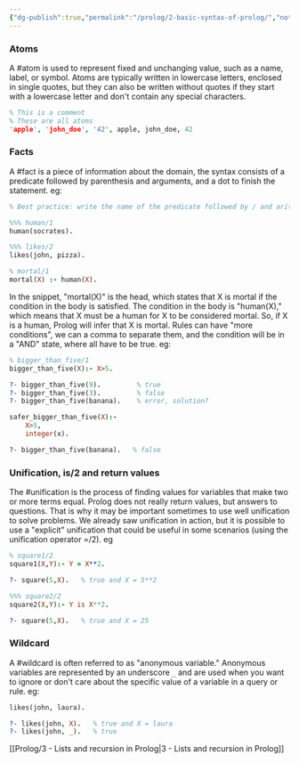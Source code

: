 ```yaml
---
{"dg-publish":true,"permalink":"/prolog/2-basic-syntax-of-prolog/","noteIcon":""}
---
```


### Atoms
A #atom is used to represent fixed and unchanging value, such as a name, label, or symbol. Atoms are typically written in lowercase letters, enclosed in single quotes, but they can also be written without quotes if they start with a lowercase letter and don't contain any special characters.
```prolog
% This is a comment
% These are all atoms
'apple', 'john_doe', '42', apple, john_doe, 42
```
### Facts
A #fact is a piece of information about the domain, the syntax consists of a predicate followed by parenthesis and arguments, and a dot to finish the statement. eg:
```prolog
% Best practice: write the name of the predicate followed by / and arity

%%% human/1
human(socrates).

%%% likes/2
likes(john, pizza).

% mortal/1
mortal(X) :- human(X).
```
In the snippet, "mortal(X)" is the head, which states that X is mortal if the condition in the body is satisfied. The condition in the body is "human(X)," which means that X must be a human for X to be considered mortal. So, if X is a human, Prolog will infer that X is mortal.
Rules can have "more conditions", we can a comma to separate them, and the condition will be in a "AND" state, where all have to be true. eg:
```prolog
% bigger_than_five/1
bigger_than_five(X):- X>5.

?- bigger_than_five(9).         % true
?- bigger_than_five(3).         % false
?- bigger_than_five(banana).    % error, solution?

safer_bigger_than_five(X):-
	X>5,
	integer(x).

?- bigger_than_five(banana).   % false
```
### Unification, is/2 and return values
The #unification is the process of finding values for variables that make two or more terms equal. Prolog does not really return values, but answers to questions. That is why it may be important sometimes to use well unification to solve problems.
We already saw unification in action, but it is possible to use a "explicit" unification that could be useful in some scenarios (using the unification operator =/2). eg
```prolog
% square1/2
square1(X,Y):- Y = X**2.

?- square(5,X).   % true and X = 5**2

%%% square2/2
square2(X,Y):- Y is X**2.

?- square(5,X).   % true and X = 25
```
### Wildcard
A #wildcard is often referred to as "anonymous variable." Anonymous variables are represented by an underscore `_` and are used when you want to ignore or don't care about the specific value of a variable in a query or rule. eg:
```prolog
likes(john, laura).

?- likes(john, X).   % true and X = laura
?- likes(john, _).   % true
```

[[Prolog/3 - Lists and recursion in Prolog\|3 - Lists and recursion in Prolog]]